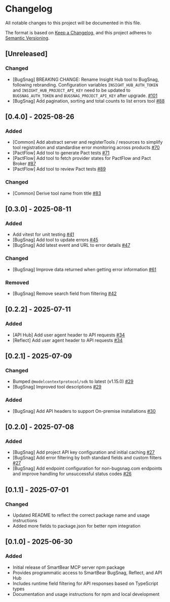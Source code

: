 # Changelog

All notable changes to this project will be documented in this file.

The format is based on [Keep a Changelog](https://keepachangelog.com/en/1.1.0/),
and this project adheres to [Semantic Versioning](https://semver.org/spec/v2.0.0.html).

## [Unreleased]

### Changed

- [BugSnag] BREAKING CHANGE: Rename Insight Hub tool to BugSnag, following rebranding. Configuration variables `INSIGHT_HUB_AUTH_TOKEN` and `INSIGHT_HUB_PROJECT_API_KEY` need to be updated to `BUGSNAG_AUTH_TOKEN` and `BUGSNAG_PROJECT_API_KEY` after upgrade. [#101](https://github.com/SmartBear/smartbear-mcp/pull/101)
- [BugSnag] Add pagination, sorting and total counts to list errors tool [#88](https://github.com/SmartBear/smartbear-mcp/pull/88)

## [0.4.0] - 2025-08-26

### Added

- [Common] Add abstract server and registerTools / resources to simplify tool registration and standardise error monitoring across products [#70](https://github.com/SmartBear/smartbear-mcp/pull/70)
- [PactFlow] Add tool to generate Pact tests [#71](https://github.com/SmartBear/smartbear-mcp/pull/71)
- [PactFlow] Add tool to fetch provider states for PactFlow and Pact Broker [#87](https://github.com/SmartBear/smartbear-mcp/pull/87)
- [PactFlow] Add tool to review Pact tests [#89](https://github.com/SmartBear/smartbear-mcp/pull/89)

### Changed

- [Common] Derive tool name from title [#83](https://github.com/SmartBear/smartbear-mcp/pull/83)

## [0.3.0] - 2025-08-11

### Added

- Add vitest for unit testing [#41](https://github.com/SmartBear/smartbear-mcp/pull/41)
- [BugSnag] Add tool to update errors [#45](https://github.com/SmartBear/smartbear-mcp/pull/45)
- [BugSnag] Add latest event and URL to error details [#47](https://github.com/SmartBear/smartbear-mcp/pull/47)

### Changed

- [BugSnag] Improve data returned when getting error information [#61](https://github.com/SmartBear/smartbear-mcp/pull/61)

### Removed

- [BugSnag] Remove search field from filtering [#42](https://github.com/SmartBear/smartbear-mcp/pull/42)

## [0.2.2] - 2025-07-11

### Added

- [API Hub] Add user agent header to API requests [#34](https://github.com/SmartBear/smartbear-mcp/pull/34)
- [Reflect] Add user agent header to API requests [#34](https://github.com/SmartBear/smartbear-mcp/pull/34)

## [0.2.1] - 2025-07-09

### Changed

- Bumped `@modelcontextprotocol/sdk` to latest (v1.15.0) [#29](https://github.com/SmartBear/smartbear-mcp/pull/29)
- [BugSnag] Improved tool descriptions [#29](https://github.com/SmartBear/smartbear-mcp/pull/29)

### Added

- [BugSnag] Add API headers to support On-premise installations [#30](https://github.com/SmartBear/smartbear-mcp/pull/30)

## [0.2.0] - 2025-07-08

### Added

- [BugSnag] Add project API key configuration and initial caching [#27](https://github.com/SmartBear/smartbear-mcp/pull/27)
- [BugSnag] Add error filtering by both standard fields and custom filters [#27](https://github.com/SmartBear/smartbear-mcp/pull/27)
- [BugSnag] Add endpoint configuration for non-bugsnag.com endpoints and improve handling for unsuccessful status codes [#26](https://github.com/SmartBear/smartbear-mcp/pull/26)

## [0.1.1] - 2025-07-01

### Changed

- Updated README to reflect the correct package name and usage instructions
- Added more fields to package.json for better npm integration

## [0.1.0] - 2025-06-30

### Added

- Initial release of SmartBear MCP server npm package
- Provides programmatic access to SmartBear BugSnag, Reflect, and API Hub
- Includes runtime field filtering for API responses based on TypeScript types
- Documentation and usage instructions for npm and local development
